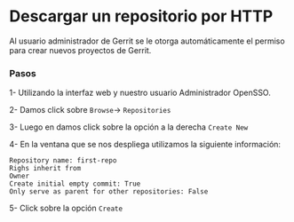 # Descargar un repositorio por HTTP

Al usuario administrador de Gerrit se le otorga automáticamente el permiso para crear nuevos proyectos de Gerrit.

### Pasos

1- Utilizando la interfaz web y nuestro usuario Administrador OpenSSO.

2- Damos click sobre `Browse`-> `Repositories`

3- Luego en damos click sobre la opción a la derecha `Create New`

4- En la ventana que se nos despliega utilizamos la siguiente información:

```
Repository name: first-repo
Righs inherit from
Owner
Create initial empty commit: True
Only serve as parent for other repositories: False
```

5- Click sobre la opción `Create`


